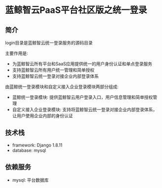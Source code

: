 # 蓝鲸智云PaaS平台社区版之统一登录

## 简介

login目录是蓝鲸智云统一登录服务的源码目录

主要作用是:
- 为蓝鲸智云所有平台和SaaS应用提供统一的用户身份认证和单点登录服务
- 支持蓝鲸智云所有用户统一管理和简单授权
- 支持蓝鲸智云统一登录对接企业内部登录体系

由蓝鲸统一登录模块和自定义接入企业登录模块两部分组成:

- 蓝鲸统一登录模块: 提供蓝鲸智云用户登录入口，用户信息管理和简单授权管理
- 自定义接入企业登录模块: 支持将蓝鲸智云统一登录对接企业内部登录体系，让用户使用企业内部的身份认证


## 技术栈

- framework: Django 1.8.11
- database: mysql


## 依赖服务

- mysql: 平台数据库
